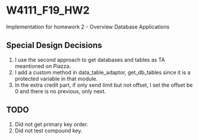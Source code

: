 # W4111_F19_HW2
Implementation for homework 2 - Overview Database Applications

## Special Design Decisions
1. I use the second approach to get databases and tables as TA meantioned on Piazza.
2. I add a custom method in data_table_adaptor, get_db_tables since it is a protected variable in that module.
3. In the extra credit part, if only send limit but not offset, I set the offset be 0 and there is no previous, only next.

## TODO
1. Did not get primary key order.
2. Did not test compound key.
